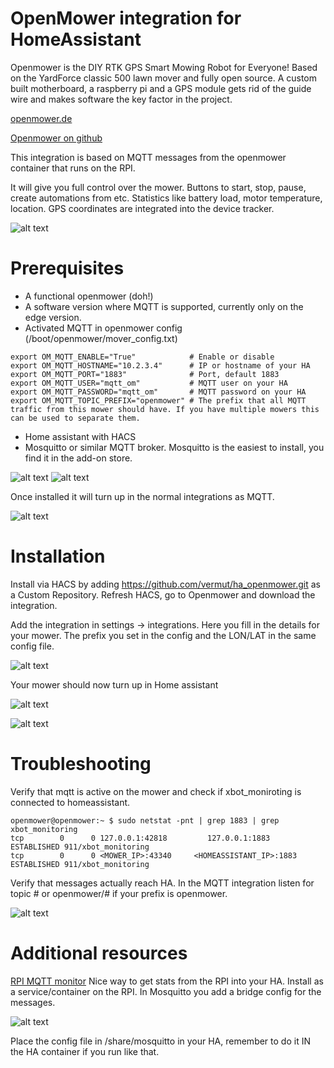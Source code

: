 OpenMower integration for HomeAssistant
===

Openmower is the DIY RTK GPS Smart Mowing Robot for Everyone! Based on the YardForce classic 500 lawn mover and fully open source. A custom built motherboard, a raspberry pi and a GPS module gets rid of the guide wire and makes software the key factor in the project.

[openmower.de](https://openmower.de/)

[Openmower on github](https://github.com/ClemensElflein/OpenMower)

This integration is based on MQTT messages from the openmower container that runs on the RPI. 

It will give you full control over the mower. Buttons to start, stop, pause, create automations from etc. Statistics like battery load, motor temperature, location. GPS coordinates are integrated into the device tracker.

![alt text](docs/image-9.png)

Prerequisites
===
* A functional openmower (doh!)
* A software version where MQTT is supported, currently only on the edge version.
* Activated MQTT in openmower config (/boot/openmower/mover_config.txt)
```
export OM_MQTT_ENABLE="True"            # Enable or disable
export OM_MQTT_HOSTNAME="10.2.3.4"      # IP or hostname of your HA
export OM_MQTT_PORT="1883"              # Port, default 1883
export OM_MQTT_USER="mqtt_om"           # MQTT user on your HA
export OM_MQTT_PASSWORD="mqtt_om"       # MQTT password on your HA
export OM_MQTT_TOPIC_PREFIX="openmower" # The prefix that all MQTT traffic from this mower should have. If you have multiple mowers this can be used to separate them.
```
* Home assistant with HACS
* Mosquitto or similar MQTT broker. Mosquitto is the easiest to install, you find it in the add-on store. 

![alt text](docs/image-5.png)
![alt text](docs/image-6.png)

Once installed it will turn up in the normal integrations as MQTT.

![alt text](docs/image-7.png)

Installation
===

Install via HACS by adding https://github.com/vermut/ha_openmower.git as a Custom Repository. Refresh HACS, go to Openmower and download the integration.

Add the integration in settings -> integrations. Here you fill in the details for your mower. The prefix you set in the config and the LON/LAT in the same config file.

![alt text](docs/image-1.png)

Your mower should now turn up in Home assistant

![alt text](docs/image-2.png)

![alt text](docs/image.png)



Troubleshooting
===
Verify that mqtt is active on the mower and check if xbot_moniroting is connected to homeassistant.
```
openmower@openmower:~ $ sudo netstat -pnt | grep 1883 | grep xbot_monitoring
tcp        0      0 127.0.0.1:42818         127.0.0.1:1883          ESTABLISHED 911/xbot_monitoring
tcp        0      0 <MOWER_IP>:43340     <HOMEASSISTANT_IP>:1883      ESTABLISHED 911/xbot_monitoring
```
Verify that messages actually reach HA. In the MQTT integration listen for topic # or openmower/# if your prefix is openmower.

![alt text](docs/image-3.png)

Additional resources
===

[RPI MQTT monitor](https://github.com/2m/rpi-mqtt-monitor-docker)
Nice way to get stats from the RPI into your HA. Install as a service/container on the RPI. In Mosquitto you add a bridge config for the messages.

![alt text](docs/image-8.png)

Place the config file in /share/mosquitto in your HA, remember to do it IN the HA container if you run like that.